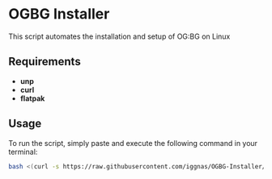 # OGBG Installer

This script automates the installation and setup of OG:BG on Linux

## Requirements

- **unp**
- **curl**
- **flatpak**

## Usage

To run the script, simply paste and execute the following command in your terminal:

```bash
bash <(curl -s https://raw.githubusercontent.com/iggnas/OGBG-Installer/refs/heads/main/installer.sh)
